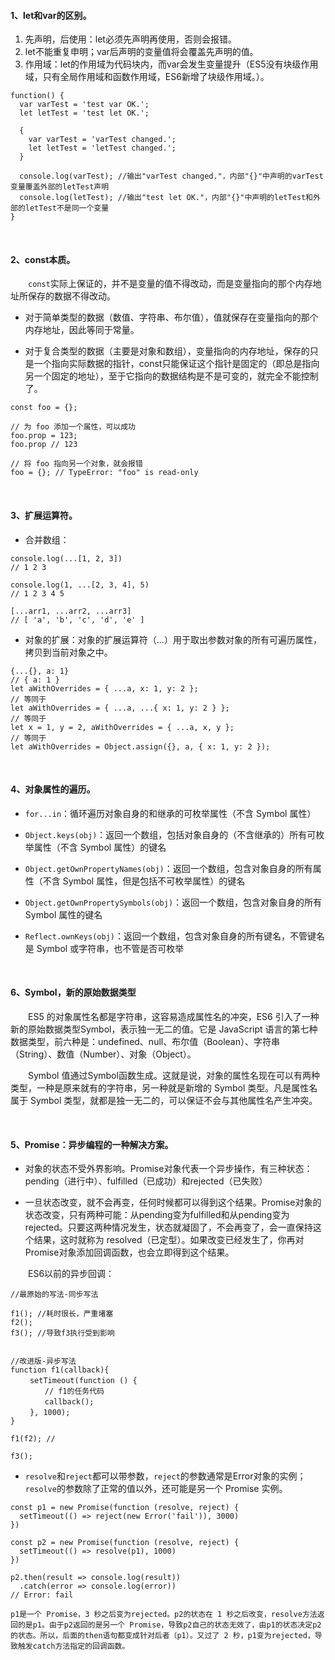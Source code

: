 #### 1、let和var的区别。

  1. 先声明，后使用：let必须先声明再使用，否则会报错。
  2. let不能重复申明；var后声明的变量值将会覆盖先声明的值。
  3. 作用域：let的作用域为代码块内，而var会发生变量提升（ES5没有块级作用域，只有全局作用域和函数作用域，ES6新增了块级作用域。）。
  ```
  function() {
    var varTest = 'test var OK.';
    let letTest = 'test let OK.';

    {
      var varTest = 'varTest changed.';
      let letTest = 'letTest changed.';
    } 

    console.log(varTest); //输出"varTest changed."，内部"{}"中声明的varTest变量覆盖外部的letTest声明
    console.log(letTest); //输出"test let OK."，内部"{}"中声明的letTest和外部的letTest不是同一个变量
  }
  ```
<br>

#### 2、const本质。
  
&emsp;&emsp;`const`实际上保证的，并不是变量的值不得改动，而是变量指向的那个内存地址所保存的数据不得改动。

  - 对于简单类型的数据（数值、字符串、布尔值），值就保存在变量指向的那个内存地址，因此等同于常量。

  - 对于复合类型的数据（主要是对象和数组），变量指向的内存地址，保存的只是一个指向实际数据的指针，const只能保证这个指针是固定的（即总是指向另一个固定的地址），至于它指向的数据结构是不是可变的，就完全不能控制了。
  
  ```
  const foo = {};

  // 为 foo 添加一个属性，可以成功
  foo.prop = 123;
  foo.prop // 123

  // 将 foo 指向另一个对象，就会报错
  foo = {}; // TypeError: "foo" is read-only
  ```
  
<br>

#### 3、扩展运算符。
  
  - 合并数组：
  ```
  console.log(...[1, 2, 3])
  // 1 2 3

  console.log(1, ...[2, 3, 4], 5)
  // 1 2 3 4 5

  [...arr1, ...arr2, ...arr3]
  // [ 'a', 'b', 'c', 'd', 'e' ]
  ```
  
  - 对象的扩展：对象的扩展运算符（...）用于取出参数对象的所有可遍历属性，拷贝到当前对象之中。
  ```
  {...{}, a: 1}
  // { a: 1 }
  let aWithOverrides = { ...a, x: 1, y: 2 };
  // 等同于
  let aWithOverrides = { ...a, ...{ x: 1, y: 2 } };
  // 等同于
  let x = 1, y = 2, aWithOverrides = { ...a, x, y };
  // 等同于
  let aWithOverrides = Object.assign({}, a, { x: 1, y: 2 });
  ```
  
  
  
  
  
<br>

#### 4、对象属性的遍历。

  - `for...in`：循环遍历对象自身的和继承的可枚举属性（不含 Symbol 属性）
  
  - `Object.keys(obj)`：返回一个数组，包括对象自身的（不含继承的）所有可枚举属性（不含 Symbol 属性）的键名
  
  - `Object.getOwnPropertyNames(obj)`：返回一个数组，包含对象自身的所有属性（不含 Symbol 属性，但是包括不可枚举属性）的键名
  
  - `Object.getOwnPropertySymbols(obj)`：返回一个数组，包含对象自身的所有 Symbol 属性的键名
  
  - `Reflect.ownKeys(obj)`：返回一个数组，包含对象自身的所有键名，不管键名是 Symbol 或字符串，也不管是否可枚举

<br>

#### 6、Symbol，新的原始数据类型
  
&emsp;&emsp;ES5 的对象属性名都是字符串，这容易造成属性名的冲突，ES6 引入了一种新的原始数据类型Symbol，表示独一无二的值。它是 JavaScript 语言的第七种数据类型，前六种是：undefined、null、布尔值（Boolean）、字符串（String）、数值（Number）、对象（Object）。

&emsp;&emsp;Symbol 值通过Symbol函数生成。这就是说，对象的属性名现在可以有两种类型，一种是原来就有的字符串，另一种就是新增的 Symbol 类型。凡是属性名属于 Symbol 类型，就都是独一无二的，可以保证不会与其他属性名产生冲突。

<br>

#### 5、Promise：异步编程的一种解决方案。

  - 对象的状态不受外界影响。Promise对象代表一个异步操作，有三种状态：pending（进行中）、fulfilled（已成功）和rejected（已失败）
  
  - 一旦状态改变，就不会再变，任何时候都可以得到这个结果。Promise对象的状态改变，只有两种可能：从pending变为fulfilled和从pending变为rejected。只要这两种情况发生，状态就凝固了，不会再变了，会一直保持这个结果，这时就称为 resolved（已定型）。如果改变已经发生了，你再对Promise对象添加回调函数，也会立即得到这个结果。

&emsp;&emsp;ES6以前的异步回调：
  ```
  //最原始的写法-同步写法

  f1(); //耗时很长，严重堵塞
  f2(); 
  f3(); //导致f3执行受到影响


  //改进版-异步写法
  function f1(callback){
　 　setTimeout(function () {
　 　　　// f1的任务代码
　 　　　callback();
　 　}, 1000);
  }

  f1(f2); //

  f3();
  ```
  
  - `resolve`和`reject`都可以带参数，`reject`的参数通常是Error对象的实例；`resolve`的参数除了正常的值以外，还可能是另一个 Promise 实例。
  ```
  const p1 = new Promise(function (resolve, reject) {
    setTimeout(() => reject(new Error('fail')), 3000)
  })

  const p2 = new Promise(function (resolve, reject) {
    setTimeout(() => resolve(p1), 1000)
  })

  p2.then(result => console.log(result))
    .catch(error => console.log(error))
  // Error: fail
  
  p1是一个 Promise，3 秒之后变为rejected。p2的状态在 1 秒之后改变，resolve方法返回的是p1。由于p2返回的是另一个 Promise，导致p2自己的状态无效了，由p1的状态决定p2的状态。所以，后面的then语句都变成针对后者（p1）。又过了 2 秒，p1变为rejected，导致触发catch方法指定的回调函数。
  ```
  


















